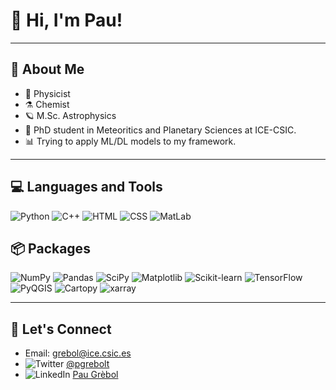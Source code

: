 # 👋 Hi, I'm Pau!

---

## 🚀 About Me
- 🧭 Physicist
- ⚗️ Chemist
- 🪐 M.Sc. Astrophysics
- 🌠 PhD student in Meteoritics and Planetary Sciences at ICE-CSIC.
- 📊 Trying to apply ML/DL models to my framework.

---

## 💻 Languages and Tools
![Python](https://img.shields.io/badge/-Python-3776AB?style=flat-square&logo=python&logoColor=white)
![C++](https://img.shields.io/badge/-C++-00599C?style=flat-square&logo=c%2B%2B&logoColor=white)
![HTML](https://img.shields.io/badge/-HTML-E34F26?style=flat-square&logo=html5&logoColor=white)
![CSS](https://img.shields.io/badge/-CSS-1572B6?style=flat-square&logo=css3&logoColor=white)
![MatLab](https://img.shields.io/badge/-MatLab-0076A8?style=flat-square&logo=mathworks&logoColor=white)

## 📦 Packages
![NumPy](https://img.shields.io/badge/-NumPy-013243?style=flat-square&logo=numpy&logoColor=white)
![Pandas](https://img.shields.io/badge/-Pandas-150458?style=flat-square&logo=pandas&logoColor=white)
![SciPy](https://img.shields.io/badge/-SciPy-8CAAE6?style=flat-square&logo=scipy&logoColor=white)
![Matplotlib](https://img.shields.io/badge/-Matplotlib-3776AB?style=flat-square&logo=matplotlib&logoColor=white)
![Scikit-learn](https://img.shields.io/badge/-Scikit--learn-F7931E?style=flat-square&logo=scikit-learn&logoColor=white)
![TensorFlow](https://img.shields.io/badge/-TensorFlow-FF6F00?style=flat-square&logo=tensorflow&logoColor=white)
![PyQGIS](https://img.shields.io/badge/-PyQGIS-589632?style=flat-square&logo=qgis&logoColor=white)
![Cartopy](https://img.shields.io/badge/-Cartopy-0074D9?style=flat-square&logo=python&logoColor=white)
![xarray](https://img.shields.io/badge/-xarray-0769AD?style=flat-square&logo=xarray&logoColor=white)

---

## 📣 Let's Connect
- Email: [grebol@ice.csic.es](mailto:grebol@ice.csic.es)
- ![Twitter](https://img.shields.io/badge/-X-1DA1F2?style=flat-square&logo=twitter&logoColor=white) [@pgrebolt](https://twitter.com/pgrebolt)
- ![LinkedIn](https://img.shields.io/badge/-LinkedIn-0077B5?style=flat-square&logo=linkedin&logoColor=white) [Pau Grèbol](https://www.linkedin.com/in/pau-grebol-tomas)

